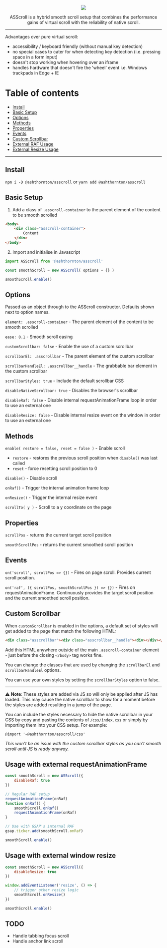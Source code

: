 <p align="center"><img src="https://raw.githubusercontent.com/ashthornton-gc/asscroll/master/asscroll.png"></p>

<p align="center">ASScroll is a hybrid smooth scroll setup that combines the performance gains of virtual scroll with the reliability of native scroll.</p>

---

Advantages over pure virtual scroll:
- accessibility / keyboard friendly (without manual key detection)
- no special cases to cater for when detecting key detection (i.e. pressing space in a form input)
- doesn't stop working when hovering over an iframe
- handles hardware that doesn't fire the 'wheel' event i.e. Windows trackpads in Edge + IE

Table of contents
=================
<!--ts-->
   * [Install](#install)
   * [Basic Setup](#basic-setup)
   * [Options](#options)
   * [Methods](#methods)
   * [Properties](#properties)
   * [Events](#events)
   * [Custom Scrollbar](#custom-scrollbar)
   * [External RAF Usage](#usage-with-external-requestanimationframe)
   * [External Resize Usage](#usage-with-external-window-resize)
<!--te-->


---


## Install
`npm i -D @ashthornton/asscroll` or `yarn add @ashthornton/asscroll`

## Basic Setup

1. Add a class of `.asscroll-container` to the parent element of the content to be smooth scrolled

```HTML
<body>
    <div class="asscroll-container">
        Content
    </div>
</body>
```

2. Import and initialise in Javascript

```Javascript
import ASScroll from '@ashthornton/asscroll'

const smoothScroll = new ASScroll( options = {} )

smoothScroll.enable()
```

## Options
Passed as an object through to the ASScroll constructor. Defaults shown next to option names.

`element: .asscroll-container` - The parent element of the content to be smooth scrolled

`ease: 0.1` - Smooth scroll easing

`customScrollbar: false` - Enable the use of a custom scrollbar

`scrollbarEl: .asscrollbar` - The parent element of the custom scrollbar

`scrollbarHandleEl: .asscrollbar__handle` - The grabbable bar element in the custom scrollbar

`scrollbarStyles: true` - Include the default scrollbar CSS

`disableNativeScrollbar: true` - Disables the browser's scrollbar

`disableRaf: false` - Disable internal requestAnimationFrame loop in order to use an external one

`disableResize: false` - Disable internal resize event on the window in order to use an external one

## Methods

`enable( restore = false, reset = false )` - Enable scroll

- `restore` - restores the previous scroll position when `disable()` was last called
- `reset` - force resetting scroll position to 0

`disable()` - Disable scroll

`onRaf()` - Trigger the internal animation frame loop

`onResize()` - Trigger the internal resize event

`scrollTo( y )` - Scroll to a y coordinate on the page

## Properties

`scrollPos` - returns the current target scroll position

`smoothScrollPos` - returns the current smoothed scroll position 

## Events

`on('scroll', scrollPos => {})` - Fires on page scroll. Provides current scroll position.

`on('raf', ({ scrollPos, smoothScrollPos }) => {})` - Fires on requestAnimationFrame. Continuously provides the target scroll position and the current smoothed scroll position.

## Custom Scrollbar

When `customScrollbar` is enabled in the options, a default set of styles will get added to the page that match the following HTML:

```HTML
<div class="asscrollbar"><div class="asscrollbar__handle"><div></div></div></div>
```

Add this HTML anywhere outside of the main `.asscroll-container` element - just before the closing `</body>` tag works fine.

You can change the classes that are used by changing the `scrollbarEl` and `scrollbarHandleEl` options.

You can use your own styles by setting the `scrollbarStyles` option to false.

---

⚠ **Note**: These styles are added via JS so will only be applied after JS has loaded. This may cause the native scrollbar to show for a moment before the styles are added resulting in a jump of the page.

You can include the styles necessary to hide the native scrollbar in your CSS by copy and pasting the contents of `/css/index.css` or simply by importing them into your CSS setup. For example:

`@import '~@ashthornton/asscroll/css'`

_This won't be an issue with the custom scrollbar styles as you can't smooth scroll until JS is ready anyway._

## Usage with external requestAnimationFrame

```Javascript
const smoothScroll = new ASScroll({
    disableRaf: true
})

// Regular RAF setup
requestAnimationFrame(onRaf)
function onRaf() {
    smoothScroll.onRaf()
    requestAnimationFrame(onRaf)
}

// Use with GSAP's internal RAF
gsap.ticker.add(smoothScroll.onRaf)

smoothScroll.enable()
```

## Usage with external window resize

```Javascript
const smoothScroll = new ASScroll({
    disableResize: true
})

window.addEventListener('resize', () => {
    // trigger other resize logic
    smoothScroll.onResize()
})

smoothScroll.enable()
```

## TODO

- Handle tabbing focus scroll
- Handle anchor link scroll
